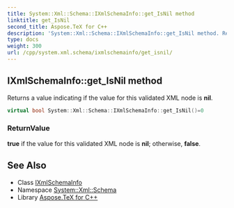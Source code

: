 ```yaml
---
title: System::Xml::Schema::IXmlSchemaInfo::get_IsNil method
linktitle: get_IsNil
second_title: Aspose.TeX for C++
description: 'System::Xml::Schema::IXmlSchemaInfo::get_IsNil method. Returns a value indicating if the value for this validated XML node is nil in C++.'
type: docs
weight: 300
url: /cpp/system.xml.schema/ixmlschemainfo/get_isnil/
---
```

## IXmlSchemaInfo::get_IsNil method


Returns a value indicating if the value for this validated XML node is **nil**.

```cpp
virtual bool System::Xml::Schema::IXmlSchemaInfo::get_IsNil()=0
```


### ReturnValue

**true** if the value for this validated XML node is **nil**; otherwise, **false**.

## See Also

* Class [IXmlSchemaInfo](../)
* Namespace [System::Xml::Schema](../../)
* Library [Aspose.TeX for C++](../../../)
